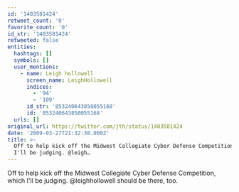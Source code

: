 ```yaml
---
id: '1403581424'
retweet_count: '0'
favorite_count: '0'
id_str: '1403581424'
retweeted: false
entities:
  hashtags: []
  symbols: []
  user_mentions:
    - name: Leigh hollowell
      screen_name: LeighHollowell
      indices:
        - '94'
        - '109'
      id_str: '853240643858055168'
      id: '853240643858055168'
  urls: []
original_url: https://twitter.com/jth/status/1403581424
date: '2009-03-27T21:32:38.000Z'
title: >-
  Off to help kick off the Midwest Collegiate Cyber Defense Competition, which
  I'll be judging. @leigh…
---
```


Off to help kick off the Midwest Collegiate Cyber Defense Competition, which I'll be judging. @leighhollowell should be there, too.